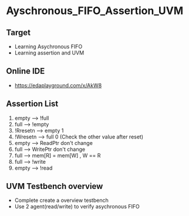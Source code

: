 # Ayschronous_FIFO_Assertion_UVM
## Target
- Learning Asychronous FIFO
- Learning assertion and UVM

## Online IDE
- https://edaplayground.com/x/AkW8

## Assertion List 
1. empty --> !full
2. full  --> !empty
3. !Rresetn --> empty 1
4. !Wresetn --> full  0 
(Check the other value after reset)
5. empty --> ReadPtr don't change
6. full  --> WritePtr don't change
7. full  --> mem[R] = mem[W] , W == R
8. full  --> !write 
9. empty --> !read

## UVM Testbench overview
- Complete create a overview testbench
- Use 2 agent(read/write) to verify asychronous FIFO 
